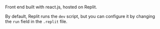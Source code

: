 Front end built with react.js, hosted on Replit.

By default, Replit runs the `dev` script, but you can configure it by changing the `run` field in the `.replit` file.